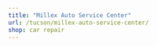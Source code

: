 ```yaml
---
title: "Millex Auto Service Center"
url: /tucson/millex-auto-service-center/
shop: car repair
---
```

